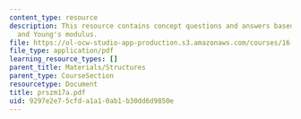 ```yaml
---
content_type: resource
description: This resource contains concept questions and answers based on strain
  and Young's modulus.
file: https://ol-ocw-studio-app-production.s3.amazonaws.com/courses/16-01-unified-engineering-i-ii-iii-iv-fall-2005-spring-2006/9297e2e75cfda1a10ab1b30dd6d9850e_prszm17a.pdf
file_type: application/pdf
learning_resource_types: []
parent_title: Materials/Structures
parent_type: CourseSection
resourcetype: Document
title: prszm17a.pdf
uid: 9297e2e7-5cfd-a1a1-0ab1-b30dd6d9850e
---
```

